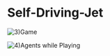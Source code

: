 # Self-Driving-Jet
![3)Game](https://user-images.githubusercontent.com/67645139/183503760-27470e8a-d16f-4329-85de-4e5b333b2b92.png)

![4)Agents while Playing](https://user-images.githubusercontent.com/67645139/183503768-34adc179-2456-4621-852e-fe8f7a08da53.png)
